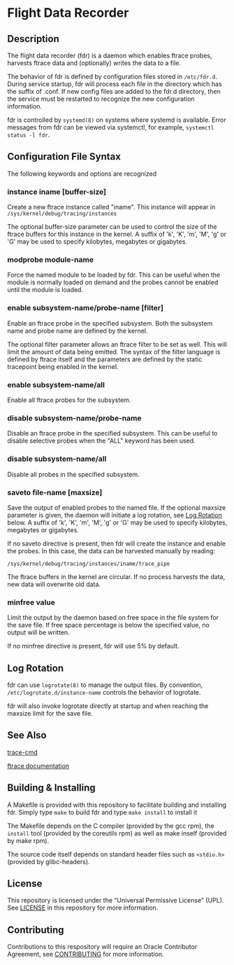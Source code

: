 # Flight Data Recorder

## Description

The flight data recorder (fdr) is a daemon which enables ftrace probes,
harvests ftrace data and (optionally) writes the data to a file.

The behavior of fdr is defined by configuration files stored in
```/etc/fdr.d```.  During service startup, fdr will process each file in
the directory which has the suffix of .conf.  If new config files
are added to the fdr.d directory, then the service must be restarted
to recognize the new configuration information.

fdr is controlled by ```systemd(8)``` on systems where systemd is
available.  Error messages from fdr can be viewed via systemctl,
for example, ```systemctl status -l fdr```.

## Configuration File Syntax

The following keywords and options are recognized

### instance iname [buffer-size]

Create a new ftrace instance called "iname".  This instance
will appear in ```/sys/kernel/debug/tracing/instances```

The optional buffer-size parameter can be used to control
the size of the ftrace buffers for this instance in the
kernel.  A suffix of 'k', 'K', 'm', 'M', 'g' or 'G' may be
used to specify kilobytes, megabytes or gigabytes.

### modprobe module-name

Force the named module to be loaded by fdr.  This can be
useful when the module is normally loaded on demand and
the probes cannot be enabled until the module is loaded.

### enable subsystem-name/probe-name [filter]

Enable an ftrace probe in the specified subsystem.  Both
the subsystem name and probe name are defined by the kernel.

The optional filter parameter allows an ftrace filter to
be set as well.  This will limit the amount of data being
emitted.  The syntax of the filter language is
defined by ftrace itself and the parameters are defined
by the static tracepoint being enabled in the kernel.

### enable subsystem-name/all

Enable all ftrace probes for the subsystem.

### disable subsystem-name/probe-name

Disable an ftrace probe in the specified subsystem.  This
can be useful to disable selective probes when the "ALL"
keyword has been used.

### disable subsystem-name/all

Disable all probes in the specified subsystem.

### saveto file-name [maxsize]

Save the output of enabled probes to the named file.  If
the optional maxsize parameter is given, the daemon will
initiate a log rotation, see [Log Rotation](README.md#log-rotation) below.
A suffix
of 'k', 'K', 'm', 'M', 'g' or 'G' may be used to specify
kilobytes, megabytes or gigabytes.

If no saveto directive is present, then fdr will create the
instance and enable the probes.  In this case, the data
can be harvested manually by reading:

```
/sys/kernel/debug/tracing/instances/iname/trace_pipe
```

The ftrace buffers in the kernel are circular. If no
process harvests the data, new data will overwrite old data.

### minfree value

Limit the output by the daemon based on free space in the
file system for the save file.  If free space percentage is
below the specified value, no output will be written.

If no minfree directive is present, fdr will use 5% by
default.

## Log Rotation

fdr can use ```logrotate(8)``` to manage the output files.  By convention,
``` /etc/logrotate.d/instance-name ``` controls the behavior of logrotate.

fdr will also invoke logrotate directly at startup and when reaching
the maxsize limit for the save file.

## See Also

[trace-cmd](https://lwn.net/Articles/410200/)

[ftrace documentation](https://www.kernel.org/doc/Documentation/trace/ftrace.txt)

## Building & Installing

A Makefile is provided with this repository to facilitate building
and installing fdr.  Simply type `make` to build fdr and type
`make install` to install it

The Makefile depends on the C compiler (provided by the gcc rpm),
the `install` tool (provided by the coreutils rpm) as well as
make inself (provided by make rpm).

The source code itself depends on standard header files such
as ```<stdio.h>``` (provided by glibc-headers).

## License

This repository is licensed under the "Universal Permissive
License" (UPL).  See [LICENSE](/LICENSE) in this repository for
more information.

## Contributing

Contributions to this respository will require an Oracle Contributor
Agreement, see [CONTRIBUTING](/CONTRIBUTING.md) for more information.

